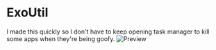 # ExoUtil
I made this quickly so I don't have to keep opening task manager to kill some apps when they're being goofy.
![Preview](https://cdn.discordapp.com/attachments/1048584964184215593/1060436410022240306/image.png)
